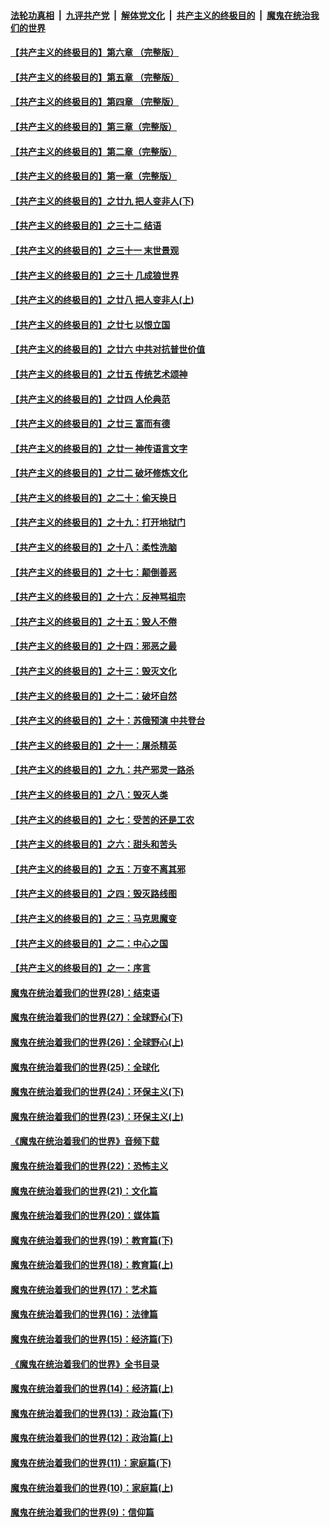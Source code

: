 

####  [法轮功真相](../../../../basic/blob/master/README.md?t=06072031) &nbsp;|&nbsp; [九评共产党](../../../../9ping.md/blob/master/README.md?t=06072031) &nbsp;|&nbsp; [解体党文化](../../../../jtdwh.md/blob/master/README.md?t=06072031)  &nbsp;|&nbsp; [共产主义的终极目的](../../../../gczydzjmd.md/blob/master/README.md?t=06072031) &nbsp;|&nbsp; [魔鬼在统治我们的世界](../../../../mgztzwmdsj.md/blob/master/README.md?t=06072031) 

#### [【共产主义的终极目的】第六章 （完整版）](../pages/nsc422/n11428913.md?t=06072031) 

#### [【共产主义的终极目的】第五章 （完整版）](../pages/nsc422/n11428912.md?t=06072031) 

#### [【共产主义的终极目的】第四章 （完整版）](../pages/nsc422/n11428907.md?t=06072031) 

#### [【共产主义的终极目的】第三章（完整版）](../pages/nsc422/n11428848.md?t=06072031) 

#### [【共产主义的终极目的】第二章（完整版）](../pages/nsc422/n11428831.md?t=06072031) 

#### [【共产主义的终极目的】第一章（完整版）](../pages/nsc422/n11417651.md?t=06072031) 

#### [【共产主义的终极目的】之廿九 把人变非人(下)](../pages/nsc422/n11344140.md?t=06072031) 

#### [【共产主义的终极目的】之三十二 结语](../pages/nsc422/n11360535.md?t=06072031) 

#### [【共产主义的终极目的】之三十一 末世景观](../pages/nsc422/n11351129.md?t=06072031) 

#### [【共产主义的终极目的】之三十 几成狼世界](../pages/nsc422/n11348280.md?t=06072031) 

#### [【共产主义的终极目的】之廿八 把人变非人(上)](../pages/nsc422/n11340492.md?t=06072031) 

#### [【共产主义的终极目的】之廿七 以恨立国](../pages/nsc422/n11336944.md?t=06072031) 

#### [【共产主义的终极目的】之廿六 中共对抗普世价值](../pages/nsc422/n11324785.md?t=06072031) 

#### [【共产主义的终极目的】之廿五 传统艺术颂神](../pages/nsc422/n11296396.md?t=06072031) 

#### [【共产主义的终极目的】之廿四 人伦典范](../pages/nsc422/n11296397.md?t=06072031) 

#### [【共产主义的终极目的】之廿三 富而有德](../pages/nsc422/n11283598.md?t=06072031) 

#### [【共产主义的终极目的】之廿一 神传语言文字](../pages/nsc422/n11263265.md?t=06072031) 

#### [【共产主义的终极目的】之廿二 破坏修炼文化](../pages/nsc422/n11245728.md?t=06072031) 

#### [【共产主义的终极目的】之二十：偷天换日](../pages/nsc422/n11238846.md?t=06072031) 

#### [【共产主义的终极目的】之十九：打开地狱门](../pages/nsc422/n11206376.md?t=06072031) 

#### [【共产主义的终极目的】之十八：柔性洗脑](../pages/nsc422/n11199994.md?t=06072031) 

#### [【共产主义的终极目的】之十七：颠倒善恶](../pages/nsc422/n11179782.md?t=06072031) 

#### [【共产主义的终极目的】之十六：反神骂祖宗](../pages/nsc422/n11166798.md?t=06072031) 

#### [【共产主义的终极目的】之十五：毁人不倦](../pages/nsc422/n11166792.md?t=06072031) 

#### [【共产主义的终极目的】之十四：邪恶之最](../pages/nsc422/n11150249.md?t=06072031) 

#### [【共产主义的终极目的】之十三：毁灭文化](../pages/nsc422/n11135227.md?t=06072031) 

#### [【共产主义的终极目的】之十二：破坏自然](../pages/nsc422/n11135214.md?t=06072031) 

#### [【共产主义的终极目的】之十：苏俄预演 中共登台](../pages/nsc422/n11118424.md?t=06072031) 

#### [【共产主义的终极目的】之十一：屠杀精英](../pages/nsc422/n11118442.md?t=06072031) 

#### [【共产主义的终极目的】之九：共产邪灵一路杀](../pages/nsc422/n11114139.md?t=06072031) 

#### [【共产主义的终极目的】之八：毁灭人类](../pages/nsc422/n11108503.md?t=06072031) 

#### [【共产主义的终极目的】之七：受苦的还是工农](../pages/nsc422/n11101809.md?t=06072031) 

#### [【共产主义的终极目的】之六：甜头和苦头](../pages/nsc422/n11096971.md?t=06072031) 

#### [【共产主义的终极目的】之五：万变不离其邪](../pages/nsc422/n11091285.md?t=06072031) 

#### [【共产主义的终极目的】之四：毁灭路线图](../pages/nsc422/n11086284.md?t=06072031) 

#### [【共产主义的终极目的】之三：马克思魔变](../pages/nsc422/n11061941.md?t=06072031) 

#### [【共产主义的终极目的】之二：中心之国](../pages/nsc422/n11047728.md?t=06072031) 

#### [【共产主义的终极目的】之一：序言](../pages/nsc422/n11086077.md?t=06072031) 

#### [魔鬼在统治着我们的世界(28)：结束语](../pages/nsc422/n10936246.md?t=06072031) 

#### [魔鬼在统治着我们的世界(27)：全球野心(下)](../pages/nsc422/n10928319.md?t=06072031) 

#### [魔鬼在统治着我们的世界(26)：全球野心(上)](../pages/nsc422/n10900318.md?t=06072031) 

#### [魔鬼在统治着我们的世界(25)：全球化](../pages/nsc422/n10788205.md?t=06072031) 

#### [魔鬼在统治着我们的世界(24)：环保主义(下)](../pages/nsc422/n10695307.md?t=06072031) 

#### [魔鬼在统治着我们的世界(23)：环保主义(上)](../pages/nsc422/n10688613.md?t=06072031) 

#### [《魔鬼在统治着我们的世界》音频下载](../pages/nsc422/n10635553.md?t=06072031) 

#### [魔鬼在统治着我们的世界(22)：恐怖主义](../pages/nsc422/n10614727.md?t=06072031) 

#### [魔鬼在统治着我们的世界(21)：文化篇](../pages/nsc422/n10597706.md?t=06072031) 

#### [魔鬼在统治着我们的世界(20)：媒体篇](../pages/nsc422/n10586579.md?t=06072031) 

#### [魔鬼在统治着我们的世界(19)：教育篇(下)](../pages/nsc422/n10564808.md?t=06072031) 

#### [魔鬼在统治着我们的世界(18)：教育篇(上)](../pages/nsc422/n10526970.md?t=06072031) 

#### [魔鬼在统治着我们的世界(17)：艺术篇](../pages/nsc422/n10499093.md?t=06072031) 

#### [魔鬼在统治着我们的世界(16)：法律篇](../pages/nsc422/n10485969.md?t=06072031) 

#### [魔鬼在统治着我们的世界(15)：经济篇(下)](../pages/nsc422/n10469975.md?t=06072031) 

#### [《魔鬼在统治着我们的世界》全书目录](../pages/nsc422/n10464261.md?t=06072031) 

#### [魔鬼在统治着我们的世界(14)：经济篇(上)](../pages/nsc422/n10457370.md?t=06072031) 

#### [魔鬼在统治着我们的世界(13)：政治篇(下)](../pages/nsc422/n10448270.md?t=06072031) 

#### [魔鬼在统治着我们的世界(12)：政治篇(上)](../pages/nsc422/n10444576.md?t=06072031) 

#### [魔鬼在统治着我们的世界(11)：家庭篇(下)](../pages/nsc422/n10440961.md?t=06072031) 

#### [魔鬼在统治着我们的世界(10)：家庭篇(上)](../pages/nsc422/n10435448.md?t=06072031) 

#### [魔鬼在统治着我们的世界(9)：信仰篇](../pages/nsc422/n10432159.md?t=06072031) 

